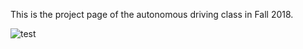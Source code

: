This is the project page of the autonomous driving class in Fall 2018.

![test](tuhh-mum.github.io/pics/NATSK_547.jpg)
